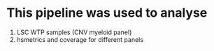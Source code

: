 # This pipeline was used to analyse
1. LSC WTP samples (CNV myeloid panel)
1. hsmetrics and coverage for different panels
